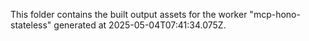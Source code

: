 This folder contains the built output assets for the worker "mcp-hono-stateless" generated at 2025-05-04T07:41:34.075Z.